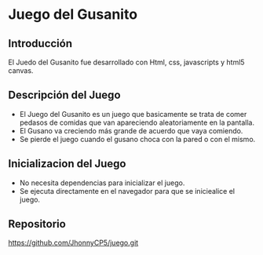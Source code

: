 # Juego del Gusanito
## Introducción
El Juedo del Gusanito fue desarrollado  con Html, css, javascripts y html5 canvas.
## Descripción del Juego
- El Juego del Gusanito es un juego que basicamente se trata de comer pedasos de comidas que van apareciendo aleatoriamente en la pantalla.
- El Gusano va creciendo más grande de acuerdo que vaya comiendo. 
- Se pierde el juego cuando el gusano choca con la pared o con el mismo.

## Inicializacion del Juego
- No necesita dependencias para inicializar el juego.
- Se ejecuta directamente en el navegador para que se iniciealice el juego.


## Repositorio

https://github.com/JhonnyCP5/juego.git